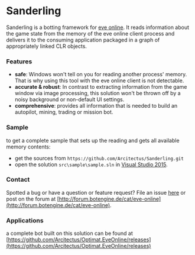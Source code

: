 # Sanderling
Sanderling is a botting framework for [eve online](https://www.eveonline.com).
It reads information about the game state from the memory of the eve online client process and delivers it to the consuming application packaged in a graph of appropriately linked CLR objects.

### Features
* **safe**: Windows won't tell on you for reading another process' memory. That is why using this tool with the eve online client is not detectable.
* **accurate & robust**: In contrast to extracting information from the game window via  image processing, this solution won't be thrown off by a noisy background or non-default UI settings.
* **comprehensive**: provides all information that is needed to build an autopilot, mining, trading or mission bot.

### Sample
to get a complete sample that sets up the reading and gets all available memory contents:

 * get the sources from `https://github.com/Arcitectus/Sanderling.git`
 * open the solution `src\sample\sample.sln` in [Visual Studio 2015](https://www.visualstudio.com/).

### Contact
Spotted a bug or have a question or feature request? File an issue [here](https://github.com/Arcitectus/Sanderling/issues) or post on the forum at [http://forum.botengine.de/cat/eve-online](http://forum.botengine.de/cat/eve-online).

### Applications
a complete bot built on this solution can be found at [https://github.com/Arcitectus/Optimat.EveOnline/releases](https://github.com/Arcitectus/Optimat.EveOnline/releases) 
